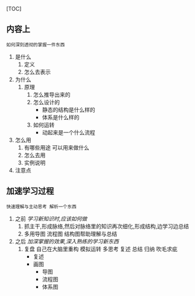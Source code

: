 [TOC]

## 内容上 
    如何深刻透彻的掌握一件东西

1. 是什么
    1. 定义 
    1. 怎么去表示
1. 为什么
    1. 原理
        1. 怎么推导出来的
        1. 怎么设计的  
            * 静态的结构是什么样的
            * 体系是什么样的
        1. 如何运转 
            * 动起来是一个什么流程
1. 怎么用
    1. 有哪些用途 可以用来做什么
    1. 怎么去用
    1. 实例说明
1. 注意点

## 加速学习过程 
    快速理解与主动思考 解析一个东西
1. 之前 _学习新知识时,应该如何做_
    1. 抓主干,形成脉络,然后对脉络里的知识再次细化,形成结构,边学习边总结
    1. 多用导图 流程图 结构图帮助理解与总结
1. 之后 _加深掌握的效果,深入熟练的学习新东西_
    1. 复盘 自己在大脑里重构 模拟运转 多思考 复述 总结 归纳 吹毛求疵
        * 复述
        * 画图
            * 导图
            * 流程图
            * 体系图


